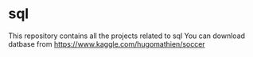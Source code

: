 # sql
This repository contains all the projects related to sql 
You can download datbase from https://www.kaggle.com/hugomathien/soccer
